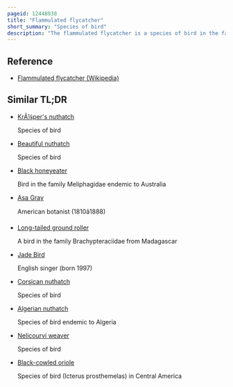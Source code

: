 ```yaml
---
pageid: 12448938
title: "Flammulated flycatcher"
short_summary: "Species of bird"
description: "The flammulated flycatcher is a species of bird in the family Tyrannidae. It was formerly placed in the Monotypic Genus Deltarhynchus but based on genetic Analysis was moved to the Genus Ramphotrigon. It is endemic to dry deciduous forest arid thorn Forests and Scrubby Woodland on the Coast of Mexico. The Flycatcher is an olive to gray-brown Bird with a streaked, pale gray Chest, white Throat, black Bill, dark gray Feet, and dark brown Wings. It is a skulking Bird which often stays hidden in the Underbrush. It feeds by grabbing Insects from Leaves and Twigs it spots from an exposed Perch. The female lays approximately three eggs in a nest made in a shallow tree cavity."
---
```


## Reference

- [Flammulated flycatcher (Wikipedia)](https://en.wikipedia.org/?curid=12448938)

## Similar TL;DR

- [KrÃ¼per's nuthatch](/tldr/en/krupers-nuthatch)

  Species of bird

- [Beautiful nuthatch](/tldr/en/beautiful-nuthatch)

  Species of bird

- [Black honeyeater](/tldr/en/black-honeyeater)

  Bird in the family Meliphagidae endemic to Australia

- [Asa Gray](/tldr/en/asa-gray)

  American botanist (1810â1888)

- [Long-tailed ground roller](/tldr/en/long-tailed-ground-roller)

  A bird in the family Brachypteraciidae from Madagascar

- [Jade Bird](/tldr/en/jade-bird)

  English singer (born 1997)

- [Corsican nuthatch](/tldr/en/corsican-nuthatch)

  Species of bird

- [Algerian nuthatch](/tldr/en/algerian-nuthatch)

  Species of bird endemic to Algeria

- [Nelicourvi weaver](/tldr/en/nelicourvi-weaver)

  Species of bird

- [Black-cowled oriole](/tldr/en/black-cowled-oriole)

  Species of bird (Icterus prosthemelas) in Central America
